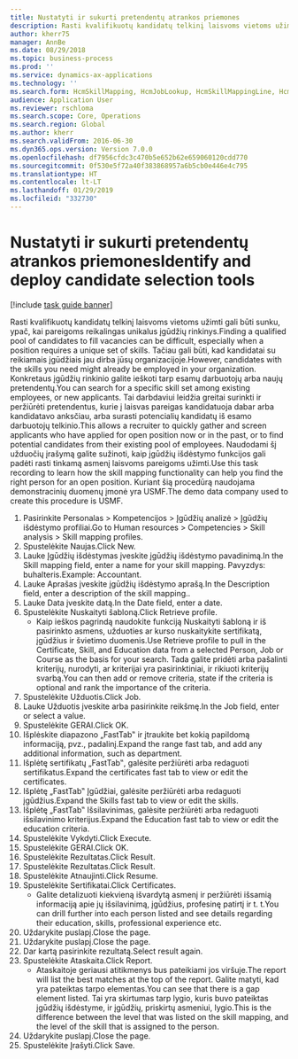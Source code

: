 ```yaml
---
title: Nustatyti ir sukurti pretendentų atrankos priemones
description: Rasti kvalifikuotų kandidatų telkinį laisvoms vietoms užimti gali būti sunku, ypač, kai pareigoms reikalingas unikalus įgūdžių rinkinys.
author: kherr75
manager: AnnBe
ms.date: 08/29/2018
ms.topic: business-process
ms.prod: ''
ms.service: dynamics-ax-applications
ms.technology: ''
ms.search.form: HcmSkillMapping, HcmJobLookup, HcmSkillMappingLine, HcmPersonCertificate, CCHTMLPrintPreview
audience: Application User
ms.reviewer: rschloma
ms.search.scope: Core, Operations
ms.search.region: Global
ms.author: kherr
ms.search.validFrom: 2016-06-30
ms.dyn365.ops.version: Version 7.0.0
ms.openlocfilehash: df7956cfdc3c470b5e652b62e659060120cdd770
ms.sourcegitcommit: 0f530e5f72a40f383868957a6b5cb0e446e4c795
ms.translationtype: HT
ms.contentlocale: lt-LT
ms.lasthandoff: 01/29/2019
ms.locfileid: "332730"
---
```

# <a name="identify-and-deploy-candidate-selection-tools"></a><span data-ttu-id="619c5-103">Nustatyti ir sukurti pretendentų atrankos priemones</span><span class="sxs-lookup"><span data-stu-id="619c5-103">Identify and deploy candidate selection tools</span></span>

[!include [task guide banner](../../includes/task-guide-banner.md)]

<span data-ttu-id="619c5-104">Rasti kvalifikuotų kandidatų telkinį laisvoms vietoms užimti gali būti sunku, ypač, kai pareigoms reikalingas unikalus įgūdžių rinkinys.</span><span class="sxs-lookup"><span data-stu-id="619c5-104">Finding a qualified pool of candidates to fill vacancies can be difficult, especially when a position requires a unique set of skills.</span></span>  <span data-ttu-id="619c5-105">Tačiau gali būti, kad kandidatai su reikiamais įgūdžiais jau dirba jūsų organizacijoje.</span><span class="sxs-lookup"><span data-stu-id="619c5-105">However, candidates with the skills you need might already be employed in your organization.</span></span> <span data-ttu-id="619c5-106">Konkretaus įgūdžių rinkinio galite ieškoti tarp esamų darbuotojų arba naujų pretendentų.</span><span class="sxs-lookup"><span data-stu-id="619c5-106">You can search for a specific skill set among existing employees, or new applicants.</span></span> <span data-ttu-id="619c5-107">Tai darbdaviui leidžia greitai surinkti ir peržiūrėti pretendentus, kurie į laisvas pareigas kandidatuoja dabar arba kandidatavo anksčiau, arba surasti potencialių kandidatų iš esamo darbuotojų telkinio.</span><span class="sxs-lookup"><span data-stu-id="619c5-107">This allows a recruiter to quickly gather and screen applicants who have applied for open position now or in the past, or to find potential candidates from their existing pool of employees.</span></span> <span data-ttu-id="619c5-108">Naudodami šį užduočių įrašymą galite sužinoti, kaip įgūdžių išdėstymo funkcijos gali padėti rasti tinkamą asmenį laisvoms pareigoms užimti.</span><span class="sxs-lookup"><span data-stu-id="619c5-108">Use this task recording to learn how the skill mapping functionality can help you find the right person for an open position.</span></span> <span data-ttu-id="619c5-109">Kuriant šią procedūrą naudojama demonstracinių duomenų įmonė yra USMF.</span><span class="sxs-lookup"><span data-stu-id="619c5-109">The demo data company used to create this procedure is USMF.</span></span>

1. <span data-ttu-id="619c5-110">Pasirinkite Personalas > Kompetencijos > Įgūdžių analizė > Įgūdžių išdėstymo profiliai.</span><span class="sxs-lookup"><span data-stu-id="619c5-110">Go to Human resources > Competencies > Skill analysis > Skill mapping profiles.</span></span>
2. <span data-ttu-id="619c5-111">Spustelėkite Naujas.</span><span class="sxs-lookup"><span data-stu-id="619c5-111">Click New.</span></span>
3. <span data-ttu-id="619c5-112">Lauke Įgūdžių išdėstymas įveskite įgūdžių išdėstymo pavadinimą.</span><span class="sxs-lookup"><span data-stu-id="619c5-112">In the Skill mapping field, enter a name for your skill mapping.</span></span>  <span data-ttu-id="619c5-113">Pavyzdys: buhalteris.</span><span class="sxs-lookup"><span data-stu-id="619c5-113">Example: Accountant.</span></span>
4. <span data-ttu-id="619c5-114">Lauke Aprašas įveskite įgūdžių išdėstymo aprašą.</span><span class="sxs-lookup"><span data-stu-id="619c5-114">In the Description field, enter a description of the skill mapping..</span></span>
5. <span data-ttu-id="619c5-115">Lauke Data įveskite datą.</span><span class="sxs-lookup"><span data-stu-id="619c5-115">In the Date field, enter a date.</span></span>
6. <span data-ttu-id="619c5-116">Spustelėkite Nuskaityti šabloną.</span><span class="sxs-lookup"><span data-stu-id="619c5-116">Click Retrieve profile.</span></span>
    * <span data-ttu-id="619c5-117">Kaip ieškos pagrindą naudokite funkciją Nuskaityti šabloną ir iš pasirinkto asmens, užduoties ar kurso nuskaitykite sertifikatą, įgūdžius ir švietimo duomenis.</span><span class="sxs-lookup"><span data-stu-id="619c5-117">Use Retrieve profile to pull in the Certificate, Skill, and Education data from a selected Person, Job or Course as the basis for your search.</span></span>   <span data-ttu-id="619c5-118">Tada galite pridėti arba pašalinti kriterijų, nurodyti, ar kriterijai yra pasirinktiniai, ir rikiuoti kriterijų svarbą.</span><span class="sxs-lookup"><span data-stu-id="619c5-118">You can then add or remove criteria, state if the criteria is optional and rank the importance of the criteria.</span></span>  
7. <span data-ttu-id="619c5-119">Spustelėkite Užduotis.</span><span class="sxs-lookup"><span data-stu-id="619c5-119">Click Job.</span></span>
8. <span data-ttu-id="619c5-120">Lauke Užduotis įveskite arba pasirinkite reikšmę.</span><span class="sxs-lookup"><span data-stu-id="619c5-120">In the Job field, enter or select a value.</span></span>
9. <span data-ttu-id="619c5-121">Spustelėkite GERAI.</span><span class="sxs-lookup"><span data-stu-id="619c5-121">Click OK.</span></span>
10. <span data-ttu-id="619c5-122">Išplėskite diapazono „FastTab‟ ir įtraukite bet kokią papildomą informaciją, pvz., padalinį.</span><span class="sxs-lookup"><span data-stu-id="619c5-122">Expand the range fast tab, and add any additional information, such as department.</span></span>
11. <span data-ttu-id="619c5-123">Išplėtę sertifikatų „FastTab‟, galėsite peržiūrėti arba redaguoti sertifikatus.</span><span class="sxs-lookup"><span data-stu-id="619c5-123">Expand the certificates fast tab to view or edit the certificates.</span></span>
12. <span data-ttu-id="619c5-124">Išplėtę „FastTab‟ Įgūdžiai, galėsite peržiūrėti arba redaguoti įgūdžius.</span><span class="sxs-lookup"><span data-stu-id="619c5-124">Expand the Skills fast tab to view or edit the skills.</span></span>
13. <span data-ttu-id="619c5-125">Išplėtę „FastTab‟ Išsilavinimas, galėsite peržiūrėti arba redaguoti išsilavinimo kriterijus.</span><span class="sxs-lookup"><span data-stu-id="619c5-125">Expand the Education fast tab to view or edit the education criteria.</span></span>
14. <span data-ttu-id="619c5-126">Spustelėkite Vykdyti.</span><span class="sxs-lookup"><span data-stu-id="619c5-126">Click Execute.</span></span>
15. <span data-ttu-id="619c5-127">Spustelėkite GERAI.</span><span class="sxs-lookup"><span data-stu-id="619c5-127">Click OK.</span></span>
16. <span data-ttu-id="619c5-128">Spustelėkite Rezultatas.</span><span class="sxs-lookup"><span data-stu-id="619c5-128">Click Result.</span></span>
17. <span data-ttu-id="619c5-129">Spustelėkite Rezultatas.</span><span class="sxs-lookup"><span data-stu-id="619c5-129">Click Result.</span></span>
18. <span data-ttu-id="619c5-130">Spustelėkite Atnaujinti.</span><span class="sxs-lookup"><span data-stu-id="619c5-130">Click Resume.</span></span>
19. <span data-ttu-id="619c5-131">Spustelėkite Sertifikatai.</span><span class="sxs-lookup"><span data-stu-id="619c5-131">Click Certificates.</span></span>
    * <span data-ttu-id="619c5-132">Galite detalizuoti kiekvieną išvardytą asmenį ir peržiūrėti išsamią informaciją apie jų išsilavinimą, įgūdžius, profesinę patirtį ir t. t.</span><span class="sxs-lookup"><span data-stu-id="619c5-132">You can drill further into each person listed and see details regarding their education, skills, professional experience etc.</span></span>  
20. <span data-ttu-id="619c5-133">Uždarykite puslapį.</span><span class="sxs-lookup"><span data-stu-id="619c5-133">Close the page.</span></span>
21. <span data-ttu-id="619c5-134">Uždarykite puslapį.</span><span class="sxs-lookup"><span data-stu-id="619c5-134">Close the page.</span></span>
22. <span data-ttu-id="619c5-135">Dar kartą pasirinkite rezultatą.</span><span class="sxs-lookup"><span data-stu-id="619c5-135">Select result again.</span></span>
23. <span data-ttu-id="619c5-136">Spustelėkite Ataskaita.</span><span class="sxs-lookup"><span data-stu-id="619c5-136">Click Report.</span></span>
    * <span data-ttu-id="619c5-137">Ataskaitoje geriausi atitikmenys bus pateikiami jos viršuje.</span><span class="sxs-lookup"><span data-stu-id="619c5-137">The report will list the best matches at the top of the report.</span></span>  <span data-ttu-id="619c5-138">Galite matyti, kad yra pateiktas tarpo elementas.</span><span class="sxs-lookup"><span data-stu-id="619c5-138">You can see that there is a gap element listed.</span></span>  <span data-ttu-id="619c5-139">Tai yra skirtumas tarp lygio, kuris buvo pateiktas įgūdžių išdėstyme, ir įgūdžių, priskirtų asmeniui, lygio.</span><span class="sxs-lookup"><span data-stu-id="619c5-139">This is the difference between the level that was listed on the skill mapping, and the level of the skill that is assigned to the person.</span></span>  
24. <span data-ttu-id="619c5-140">Uždarykite puslapį.</span><span class="sxs-lookup"><span data-stu-id="619c5-140">Close the page.</span></span>
25. <span data-ttu-id="619c5-141">Spustelėkite Įrašyti.</span><span class="sxs-lookup"><span data-stu-id="619c5-141">Click Save.</span></span>

